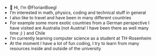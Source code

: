 - 👋 Hi, I’m @FlorianBoegl
- I’m interested in math, physics, coding and technical stuff in general
- I also like to travel and have been in many different countries
- For example some more exotic countries from a German perspective I have visited are Australia (not Austria! I have been there as well many time ;) ) and Chile 
- I’m currently learning computer science as a student at TH-Rosenheim
- At the moment I have a lot of fun coding, I try to learn from many resources inside and outside of the university

<!---
FlorianBoegl/FlorianBoegl is a ✨ special ✨ repository because its `README.md` (this file) appears on your GitHub profile.
You can click the Preview link to take a look at your changes.
--->
